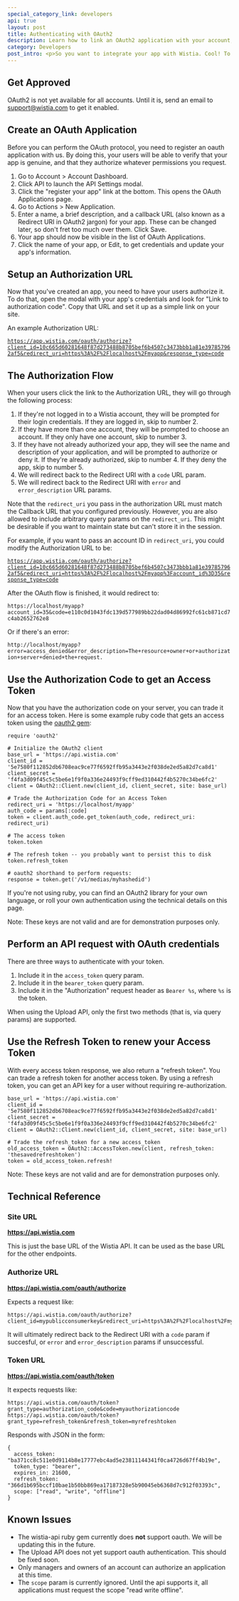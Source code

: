 ```yaml
---
special_category_link: developers
api: true
layout: post
title: Authenticating with OAuth2
description: Learn how to link an OAuth2 application with your account, then use it to act on behalf of your users.
category: Developers
post_intro: <p>So you want to integrate your app with Wistia. Cool! To make it really easy for your end-users to connect their Wistia account, you'll want to use the OAuth2 protocol.</p><p>Here you'll find an overview of our OAuth flow and the technical details you need to implement it.</p>
---
```



## Get Approved

OAuth2 is not yet available for all accounts. Until it is, send an email to 
<a href="mailto:support@wistia.com">support@wistia.com</a> to get it enabled.


## Create an OAuth Application

Before you can perform the OAuth protocol, you need to register an oauth
application with us. By doing this, your users will be able to verify that 
your app is genuine, and that they authorize whatever permissions you request.

1. Go to Account > Account Dashboard.
2. Click API to launch the API Settings modal.
3. Click the "register your app" link at the bottom. This opens the OAuth
   Applications page.
4. Go to Actions > New Application.
5. Enter a name, a brief description, and a callback URL (also known as a
   Redirect URI in OAuth2 jargon) for your app. These can be changed later, so
don't fret too much over them. Click Save.
6. Your app should now be visible in the list of OAuth Applications.
7. Click the name of your app, or Edit, to get credentials and update your
   app's information.


## Setup an Authorization URL

Now that you've created an app, you need to have your users authorize it. To do
that, open the modal with your app's credentials and look for "Link to
authorization code". Copy that URL and set it up as a simple link on your site.

An example Authorization URL:

<code class="full_width">https://app.wistia.com/oauth/authorize?client_id=10c665d60281648f87d273488b8705bef6b4507c3473bbb1a81e397857962af5&redirect_uri=https%3A%2F%2Flocalhost%2Fmyapp&response_type=code</code>


## The Authorization Flow

When your users click the link to the Authorization URL, they will go through
the following process:

1. If they're not logged in to a Wistia account, they will be prompted for
   their login credentials. If they are logged in, skip to number 2.
2. If they have more than one account, they will be prompted to choose an
   account. If they only have one account, skip to number 3.
3. If they have not already authorized your app, they will see the name and
   description of your application, and will be prompted to authorize or deny
   it. If they're already authorized, skip to number 4. If they deny the app,
   skip to number 5.
4. We will redirect back to the Redirect URI with a `code` URL param.
5. We will redirect back to the Redirect URI with `error` and
   `error_description` URL params.

Note that the `redirect_uri` you pass in the authorization URL must match the
Callback URL that you configured previously. However, you are also allowed to 
include arbitrary query params on the `redirect_uri`. This might be desirable 
if you want to maintain state but can't store it in the session.

For example, if you want to pass an account ID in `redirect_uri`, you could 
modify the Authorization URL to be:

<code class="full_width">https://app.wistia.com/oauth/authorize?client_id=10c665d60281648f87d273488b8705bef6b4507c3473bbb1a81e397857962af5&redirect_uri=https%3A%2F%2Flocalhost%2Fmyapp%3Faccount_id%3D35&response_type=code</code>

After the OAuth flow is finished, it would redirect to:

<code class="full_width">https://localhost/myapp?account_id=35&code=e110c0d1043fdc139d577989bb22dad04d86992fc61cb871cd7c4ab2652762e8</code>

Or if there's an error:

<code class="full_width">http://localhost/myapp?error=access_denied&error_description=The+resource+owner+or+authorization+server+denied+the+request.</code>


## Use the Authorization Code to get an Access Token

Now that you have the authorization code on your server, you can trade it for 
an access token. Here is some example ruby code that gets an access token 
using the [oauth2 gem](https://github.com/intridea/oauth2):

    require 'oauth2'

    # Initialize the OAuth2 client
    base_url = 'https://api.wistia.com'
    client_id = '5e7580f112852db6708eac9ce77f6592ffb95a3443e2f038de2ed5a82d7ca8d1'
    client_secret = 'f4fa3d09f45c5c5be6e1f9f0a336e24493f9cff9ed310442f4b5270c34be6fc2'
    client = OAuth2::Client.new(client_id, client_secret, site: base_url)

    # Trade the Authorization Code for an Access Token
    redirect_uri = 'https://localhost/myapp'
    auth_code = params[:code]
    token = client.auth_code.get_token(auth_code, redirect_uri: redirect_uri)
    
    # The access token
    token.token

    # The refresh token -- you probably want to persist this to disk
    token.refresh_token

    # oauth2 shorthand to perform requests:
    response = token.get('/v1/medias/myhashedid')

If you're not using ruby, you can find an OAuth2 library for your own language, 
or roll your own authentication using the technical details on this page.

Note: These keys are not valid and are for demonstration purposes only.


## Perform an API request with OAuth credentials

There are three ways to authenticate with your token.

1. Include it in the `access_token` query param.
2. Include it in the `bearer_token` query param.
3. Include it in the "Authorization" request header as `Bearer %s`, where `%s`
   is the token.

When using the Upload API, only the first two methods (that is, via query
params) are supported.


## Use the Refresh Token to renew your Access Token

With every access token response, we also return a "refresh token". You can 
trade a refresh token for another access token. By using a refresh token, you
can get an API key for a user without requiring re-authorization.

    base_url = 'https://api.wistia.com'
    client_id = '5e7580f112852db6708eac9ce77f6592ffb95a3443e2f038de2ed5a82d7ca8d1'
    client_secret = 'f4fa3d09f45c5c5be6e1f9f0a336e24493f9cff9ed310442f4b5270c34be6fc2'
    client = OAuth2::Client.new(client_id, client_secret, site: base_url)

    # Trade the refresh_token for a new access_token
    old_access_token = OAuth2::AccessToken.new(client, refresh_token: 'thesavedrefreshtoken')
    token = old_access_token.refresh!

Note: These keys are not valid and are for demonstration purposes only.


## Technical Reference

### Site URL

__https://api.wistia.com__

This is just the base URL of the Wistia API. It can be used as the base URL 
for the other endpoints.


### Authorize URL

__https://api.wistia.com/oauth/authorize__

Expects a request like:

    https://api.wistia.com/oauth/authorize?client_id=mypublicconsumerkey&redirect_uri=https%3A%2F%2Flocalhost%2Fmyapp

It will ultimately redirect back to the Redirect URI with a `code` param if
succesful, or `error` and `error_description` params if unsuccessful.


### Token URL

__https://api.wistia.com/oauth/token__

It expects requests like:

    https://api.wistia.com/oauth/token?grant_type=authorization_code&code=myauthorizationcode
    https://api.wistia.com/oauth/token?grant_type=refresh_token&refresh_token=myrefreshtoken

Responds with JSON in the form:

    {
      access_token: "ba371cc8c511e0d9114b8e17777ebc4ad5e23811144341f0ca4726d67ff4b19e",
      token_type: "bearer",
      expires_in: 21600,
      refresh_token: "366d1b695bccf10bae1b50bb869ea17187328e5b90045eb6368d7c912f03393c",
      scope: ["read", "write", "offline"]
    }


## Known Issues

- The wistia-api ruby gem currently does __not__ support oauth. We will be
  updating this in the future.
- The Upload API does not yet support oauth authentication. This should be
  fixed soon.
- Only managers and owners of an account can authorize an application at this
  time.
- The `scope` param is currently ignored. Until the api supports it, all
  applications must request the scope "read write offline".

